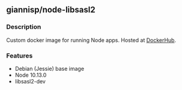 ## giannisp/node-libsasl2

### Description

Custom docker image for running Node apps.
Hosted at [DockerHub](https://hub.docker.com/r/giannisp/node-libsasl2/).

### Features

- Debian (Jessie) base image
- Node 10.13.0
- libsasl2-dev
